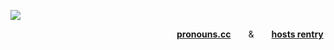 ![](https://static.wikia.nocookie.net/southpark/images/f/f1/The-boys-0.png/revision/latest?cb=20170802044422)

                   [**pronouns.cc**](https://pronouns.cc/rotten-hound)  &  [**hosts rentry**](https://rentry.co/ephemeralrotten)
